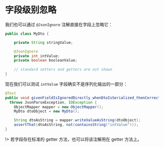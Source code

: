 # 字段级别忽略

我们也可以通过 `@JsonIgnore` 注解直接在字段上忽略它：

```java
public class MyDto {

    private String stringValue;

    @JsonIgnore
    private int intValue;
    private boolean booleanValue;
    
    // standard setters and getters are not shown
}
```

现在我们可以测试 `intValue` 字段确实不是序列化输出的一部分：

```java
@Test
public void givenFieldIsIgnoredDirectly_whenDtoIsSerialized_thenCorrect()
  throws JsonParseException, IOException {
    ObjectMapper mapper = new ObjectMapper();
    MyDto dtoObject = new MyDto();

    String dtoAsString = mapper.writeValueAsString(dtoObject);
    assertThat(dtoAsString, not(containsString("intValue")));
}
```

!> 若字段存在标准的 getter 方法，也可以将该注解用在 getter 方法上。
